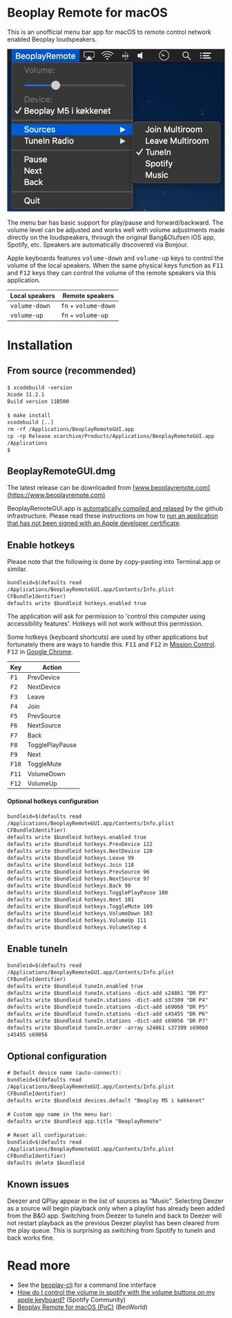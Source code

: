 # Beoplay Remote for macOS

This is an unofficial menu bar app for macOS to remote control network enabled Beoplay loudspeakers.

![Screenshot](./screenshot.jpg)

The menu bar has basic support for play/pause and forward/backward. The volume level can be adjusted and works well with volume adjustments made directly on the loudspeakers, through the original Bang&Olufsen iOS app, Spotify, etc. Speakers are automatically discovered via Bonjour.



Apple keyboards features <kbd>volume-down</kbd> and <kbd>volume-up</kbd> keys to control the volume of the local speakers. When the same physical keys function as <kbd>F11</kbd> and <kbd>F12</kbd> keys they can control the volume of the remote speakers via this application.

| Local speakers           | Remote speakers                        |
| ------------------------ | -------------------------------------- |
| <kbd>volume-down</kbd>   | <kbd>fn</kbd> + <kbd>volume-down</kbd> |
| <kbd>volume-up</kbd>     | <kbd>fn</kbd> + <kbd>volume-up</kbd>   |



# Installation

## From source (recommended)
```
$ xcodebuild -version
Xcode 11.2.1
Build version 11B500

$ make install
xcodebuild [..]
rm -rf /Applications/BeoplayRemoteGUI.app
cp -rp Release.xcarchive/Products/Applications/BeoplayRemoteGUI.app /Applications
$
```

## BeoplayRemoteGUI.dmg

The latest release can be downloaded from [www.beoplayremote.com](https://www.beoplayremote.com)

BeoplayRemoteGUI.app is [automatically compiled and relased](https://github.com/tlk/beoplay-macos-remote-gui/blob/master/.github/workflows/release.yml) by the github infrastructure. Please read these instructions on how to [run an application that has not been signed with an Apple developer certificate](https://support.apple.com/guide/mac-help/open-a-mac-app-from-an-unidentified-developer-mh40616/mac).


## Enable hotkeys
Please note that the following is done by copy-pasting into Terminal.app or similar.
```
bundleid=$(defaults read /Applications/BeoplayRemoteGUI.app/Contents/Info.plist CFBundleIdentifier)
defaults write $bundleid hotkeys.enabled true
```
The application will ask for permission to 'control this computer using accessibility features'. Hotkeys will not work without this permission.

Some hotkeys (keyboard shortcuts) are used by other applications but fortunately there are ways to handle this. <kbd>F11</kbd> and <kbd>F12</kbd> in [Mission Control](https://apple.stackexchange.com/a/110528). <kbd>F12</kbd> in [Google Chrome](https://chrome.google.com/webstore/detail/disable-f12/kpfnljnhmfhomajodmlepkcoflmbjiaf).

| Key            | Action           |
| -------------- | ---------------- |
| <kbd>F1 </kbd> | PrevDevice       |
| <kbd>F2 </kbd> | NextDevice       |
| <kbd>F3 </kbd> | Leave            |
| <kbd>F4 </kbd> | Join             |
| <kbd>F5 </kbd> | PrevSource       |
| <kbd>F6 </kbd> | NextSource       |
| <kbd>F7 </kbd> | Back             |
| <kbd>F8 </kbd> | TogglePlayPause  |
| <kbd>F9 </kbd> | Next             |
| <kbd>F10</kbd> | ToggleMute       |
| <kbd>F11</kbd> | VolumeDown       |
| <kbd>F12</kbd> | VolumeUp         |


#### Optional hotkeys configuration
```
bundleid=$(defaults read /Applications/BeoplayRemoteGUI.app/Contents/Info.plist CFBundleIdentifier)
defaults write $bundleid hotkeys.enabled true
defaults write $bundleid hotkeys.PrevDevice 122
defaults write $bundleid hotkeys.NextDevice 120
defaults write $bundleid hotkeys.Leave 99
defaults write $bundleid hotkeys.Join 118
defaults write $bundleid hotkeys.PrevSource 96
defaults write $bundleid hotkeys.NextSource 97
defaults write $bundleid hotkeys.Back 98
defaults write $bundleid hotkeys.TogglePlayPause 100
defaults write $bundleid hotkeys.Next 101
defaults write $bundleid hotkeys.ToggleMute 109
defaults write $bundleid hotkeys.VolumeDown 103
defaults write $bundleid hotkeys.VolumeUp 111
defaults write $bundleid hotkeys.VolumeStep 4
```



## Enable tuneIn
```
bundleid=$(defaults read /Applications/BeoplayRemoteGUI.app/Contents/Info.plist CFBundleIdentifier)
defaults write $bundleid tuneIn.enabled true
defaults write $bundleid tuneIn.stations -dict-add s24861 "DR P3"
defaults write $bundleid tuneIn.stations -dict-add s37309 "DR P4"
defaults write $bundleid tuneIn.stations -dict-add s69060 "DR P5"
defaults write $bundleid tuneIn.stations -dict-add s45455 "DR P6"
defaults write $bundleid tuneIn.stations -dict-add s69056 "DR P7"
defaults write $bundleid tuneIn.order -array s24861 s37309 s69060 s45455 s69056
```

## Optional configuration
```
# Default device name (auto-connect):
bundleid=$(defaults read /Applications/BeoplayRemoteGUI.app/Contents/Info.plist CFBundleIdentifier)
defaults write $bundleid devices.default "Beoplay M5 i køkkenet"

# Custom app name in the menu bar:
defaults write $bundleid app.title "BeoplayRemote"

# Reset all configuration:
bundleid=$(defaults read /Applications/BeoplayRemoteGUI.app/Contents/Info.plist CFBundleIdentifier)
defaults delete $bundleid
```

## Known issues
Deezer and QPlay appear in the list of sources as "Music".
Selecting Deezer as a source will begin playback only when a playlist has already been added from the B&O app. Switching from Deezer to tuneIn and back to Deezer will not restart playback as the previous Deezer playlist has been cleared from the play queue. This is surprising as switching from Spotify to tuneIn and back works fine.

# Read more
* See the [beoplay-cli](https://github.com/tlk/beoplay-macos-remote-cli) for a command line interface
* [How do I control the volume in spotify with the volume buttons on my apple keyboard?](https://community.spotify.com/t5/Desktop-Mac/How-do-I-control-the-volume-in-spotify-with-the-volume-buttons/m-p/4726068) (Spotify Community)
* [Beoplay Remote for macOS (PoC)](https://forum.beoworld.org/forums/t/37724.aspx) (BeoWorld)
